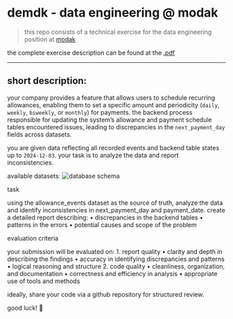 # demdk - data engineering @ modak
> this repo consists of a technical exercise for the data engineering position at [modak](https://modak.na.teamtailor.com/)

the complete exercise description can be found at the [.pdf](https://github.com/kovashikawa/demdk/blob/main/data-challenge.pdf)

---

## short description:

your company provides a feature that allows users to schedule recurring allowances, enabling them to set a specific amount and periodicity (`daily`, `weekly`, `biweekly`, or `monthly`) for payments. the backend process responsible for updating the system’s allowance and payment schedule tables encountered issues, leading to discrepancies in the `next_payment_day` fields across datasets.

you are given data reflecting all recorded events and backend table states up to `2024-12-03`. your task is to analyze the data and report inconsistencies.

available datasets:
![database schema](https://raw.githubusercontent.com/your-username/your-repo/main/path-to-your-image.png)

task

using the allowance_events dataset as the source of truth, analyze the data and identify inconsistencies in next_payment_day and payment_date. create a detailed report describing:
	•	discrepancies in the backend tables
	•	patterns in the errors
	•	potential causes and scope of the problem

evaluation criteria

your submission will be evaluated on:
	1.	report quality
	•	clarity and depth in describing the findings
	•	accuracy in identifying discrepancies and patterns
	•	logical reasoning and structure
	2.	code quality
	•	cleanliness, organization, and documentation
	•	correctness and efficiency in analysis
	•	appropriate use of tools and methods

ideally, share your code via a github repository for structured review.

good luck! 🚀